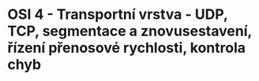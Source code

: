 OSI 4 - Transportní vrstva - UDP, TCP, segmentace a znovusestavení, řízení přenosové rychlosti, kontrola chyb
===
